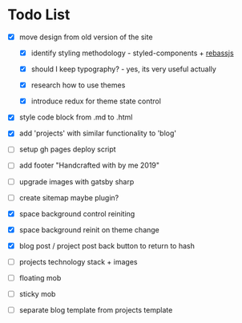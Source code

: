 # Todo List

- [x] move design from old version of the site

  - [x] identify styling methodology - styled-components + [rebassjs](https://github.com/rebassjs/grid)

  - [x] should I keep typography? - yes, its very useful actually

  - [x] research how to use themes

  - [x] introduce redux for theme state control

- [x] style code block from .md to .html

- [x] add 'projects' with similar functionality to 'blog'

- [ ] setup gh pages deploy script

- [ ] add footer "Handcrafted with by me 2019"

- [ ] upgrade images with gatsby sharp

- [ ] create sitemap maybe plugin?

- [x] space background control reiniting

- [x] space background reinit on theme change

- [x] blog post / project post back button to return to hash

- [ ] projects technology stack + images

- [ ] floating mob

- [ ] sticky mob

- [ ] separate blog template from projects template
